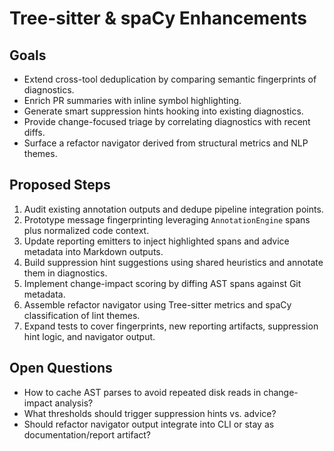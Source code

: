 # Tree-sitter & spaCy Enhancements

## Goals
- Extend cross-tool deduplication by comparing semantic fingerprints of diagnostics.
- Enrich PR summaries with inline symbol highlighting.
- Generate smart suppression hints hooking into existing diagnostics.
- Provide change-focused triage by correlating diagnostics with recent diffs.
- Surface a refactor navigator derived from structural metrics and NLP themes.

## Proposed Steps
1. Audit existing annotation outputs and dedupe pipeline integration points.
2. Prototype message fingerprinting leveraging `AnnotationEngine` spans plus normalized code context.
3. Update reporting emitters to inject highlighted spans and advice metadata into Markdown outputs.
4. Build suppression hint suggestions using shared heuristics and annotate them in diagnostics.
5. Implement change-impact scoring by diffing AST spans against Git metadata.
6. Assemble refactor navigator using Tree-sitter metrics and spaCy classification of lint themes.
7. Expand tests to cover fingerprints, new reporting artifacts, suppression hint logic, and navigator output.

## Open Questions
- How to cache AST parses to avoid repeated disk reads in change-impact analysis?
- What thresholds should trigger suppression hints vs. advice?
- Should refactor navigator output integrate into CLI or stay as documentation/report artifact?

